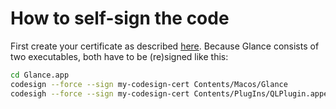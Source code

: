 # How to self-sign the code

First create your certificate as described [here](https://stackoverflow.com/questions/58356844/what-are-the-ways-or-technologies-to-sign-an-executable-application-file-in-mac). Because Glance consists of two executables, both have to be (re)signed like this:

```bash
cd Glance.app
codesign --force --sign my-codesign-cert Contents/Macos/Glance
codesigh --force --sign my-codesign-cert Contents/PlugIns/QLPlugin.appex/Contents/MacOS/QLPlugin
```
